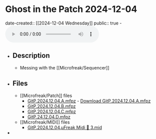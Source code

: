 # Ghost in the Patch 2024-12-04
date-created:: [[2024-12-04 Wednesday]]
public:: true
    - ![GitP.2024.12.04.mix.128kbps_CBR.mp3](../assets/Ceremony/2024/12/04/GitP.2024.12.04.mix.128kbps_CBR.mp3)
- ## Description
    - Messing with the [[Microfreak/Sequencer]]
- ## Files
    - [[Microfreak/Patch]] files
        - [GitP.2024.12.04.A.mfpz](../assets/Ceremony/2024/12/04/GitP.2024.12.04.A.mfpz) - [Download GitP.2024.12.04.A.mfpz](https://raw.githubusercontent.com/codekiln/gitpa/main/assets/Ceremony/2024/12/04/GitP.2024.12.04.A.mfpz)
        - [GitP.2024.12.04.B.mfpz](../assets/Ceremony/2024/12/04/GitP.2024.12.04.B.mfpz)
        - [GitP.2024.12.04.C.mfpz](../assets/Ceremony/2024/12/04/GitP.2024.12.04.C.mfpz)
        - [GitP.24.12.04.D.mfpz](../assets/Ceremony/2024/12/04/GitP.24.12.04.D.mfpz)
    - [[Microfreak/MIDI]] files
        - [GitP.2024.12.04.µFreak Midi 🎹 3.mid](../assets/Ceremony/2024/12/04/GitP.2024.12.04.%C2%B5Freak%20Midi%20%F0%9F%8E%B9%203.mid)
-